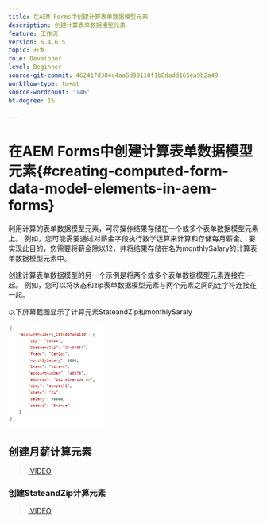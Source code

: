 ```yaml
---
title: 在AEM Forms中创建计算表单数据模型元素
description: 创建计算表单数据模型元素
feature: 工作流
version: 6.4,6.5
topic: 开发
role: Developer
level: Beginner
source-git-commit: 462417d384c4aa5d99110f1b8dadd165ea9b2a49
workflow-type: tm+mt
source-wordcount: '146'
ht-degree: 1%

---
```



# 在AEM Forms中创建计算表单数据模型元素{#creating-computed-form-data-model-elements-in-aem-forms}

利用计算的表单数据模型元素，可将操作结果存储在一个或多个表单数据模型元素上。 例如，您可能需要通过对薪金字段执行数学运算来计算和存储每月薪金。 要实现此目的，您需要将薪金除以12，并将结果存储在名为monthlySalary的计算表单数据模型元素中。

创建计算表单数据模型的另一个示例是将两个或多个表单数据模型元素连接在一起。 例如，您可以将状态和zip表单数据模型元素与两个元素之间的连字符连接在一起。

以下屏幕截图显示了计算元素StateandZip和monthlySaraly

![computedfmelement](assets/computedfdmelement.gif)

## 创建月薪计算元素

>[!VIDEO](https://video.tv.adobe.com/v/23855?quality=9&learn=on)

### 创建StateandZip计算元素

>[!VIDEO](https://video.tv.adobe.com/v/23856/?quality=9&learn=on)

